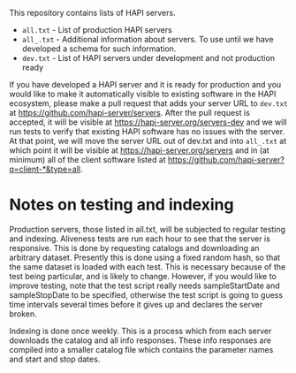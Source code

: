 This repository contains lists of HAPI servers.

* `all.txt` - List of production HAPI servers
* `all_.txt` - Additional information about servers. To use until we have developed a schema for such information. 
* `dev.txt` - List of HAPI servers under development and not production ready

If you have developed a HAPI server and it is ready for production and you would like to make it automatically visible to existing software in the HAPI ecosystem, please make a pull request that adds your server URL to `dev.txt` at https://github.com/hapi-server/servers. After the pull request is accepted, it will be visible at https://hapi-server.org/servers-dev and we will run tests to verify that existing HAPI software has no issues with the server. At that point, we will move the server URL out of dev.txt and into `all_.txt` at which point it will be visible at https://hapi-server.org/servers and in (at minimum) all of the client software listed at https://github.com/hapi-server?q=client-*&type=all.

# Notes on testing and indexing

Production servers, those listed in all.txt, will be subjected to regular testing and indexing.  Aliveness tests are
run each hour to see that the server is responsive.  This is done by requesting catalogs and downloading an arbitrary
dataset.  Presently this is done using a fixed random hash, so that the same dataset is loaded with each test.  This
is necessary because of the test being particular, and is likely to change.  However, if you would like to improve
testing, note that the test script really needs sampleStartDate and sampleStopDate to be specified, otherwise the test
script is going to guess time intervals several times before it gives up and declares the server broken.

Indexing is done once weekly.  This is a process which from each server downloads the catalog and all info responses.  These
info responses are compiled into a smaller catalog file which contains the parameter names and start and stop dates.  
